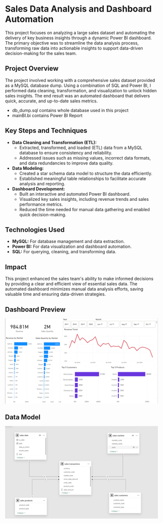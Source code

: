 <body>

<h1>Sales Data Analysis and Dashboard Automation</h1>
<p>
  This project focuses on analyzing a large sales dataset and automating the delivery of key business insights through a dynamic Power BI dashboard. 
  The primary objective was to streamline the data analysis process, transforming raw data into actionable insights to support data-driven decision-making for the sales team.
</p>

<h2>Project Overview</h2>
<p>
  The project involved working with a comprehensive sales dataset provided as a MySQL database dump. 
  Using a combination of SQL and Power BI, I performed data cleaning, transformation, and visualization to unlock hidden sales insights. 
  The end result was an automated dashboard that delivers quick, accurate, and up-to-date sales metrics.
  <ul>
    <li> db_dump.sql contains whole database used in this project </li>
    <li> mainBI.bi contains Power BI Report</li>
  </ul>
 
  
</p>

<h2>Key Steps and Techniques</h2>
<ul>
  <li><strong>Data Cleaning and Transformation (ETL):</strong>
    <ul>
      <li>Extracted, transformed, and loaded (ETL) data from a MySQL database to ensure consistency and reliability.</li>
      <li>Addressed issues such as missing values, incorrect data formats, and data redundancies to improve data quality.</li>
    </ul>
  </li>
  <li><strong>Data Modeling:</strong>
    <ul>
      <li>Created a star schema data model to structure the data efficiently.</li>
      <li>Established meaningful table relationships to facilitate accurate analysis and reporting.</li>
    </ul>
  </li>
  <li><strong>Dashboard Development:</strong>
    <ul>
      <li>Built an interactive and automated Power BI dashboard.</li>
      <li>Visualized key sales insights, including revenue trends and sales performance metrics.</li>
      <li>Reduced the time needed for manual data gathering and enabled quick decision-making.</li>
    </ul>
  </li>
</ul>

<h2>Technologies Used</h2>
<ul>
  <li><strong>MySQL:</strong> For database management and data extraction.</li>
  <li><strong>Power BI:</strong> For data visualization and dashboard automation.</li>
  <li><strong>SQL:</strong> For querying, cleaning, and transforming data.</li>
</ul>

<h2>Impact</h2>
<p>
  This project enhanced the sales team's ability to make informed decisions by providing a clear and efficient view of essential sales data. 
  The automated dashboard minimizes manual data analysis efforts, saving valuable time and ensuring data-driven strategies.
</p>

  <!--   ![Sales Dashboard Preview](Dashboard_Image_Preview.png) -->
  <h2>Dashboard Preview</h2>
  <img src="Dashboard_Image_Preview.png" alt="Sales Dashboard Preview image" width="1000">

  <h2>Data Model</h2>
  <img src="Data_Model_Preview.png" alt = "Data Model Preview Image"  width = "1000">
  

  

</body>

